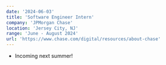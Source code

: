 ```yaml
---
date: '2024-06-03'
title: 'Software Engineer Intern'
company: 'JPMorgan Chase'
location: 'Jersey City, NJ'
range: 'June - August 2024'
url: 'https://www.chase.com/digital/resources/about-chase'
---
```


- Incoming next summer!
